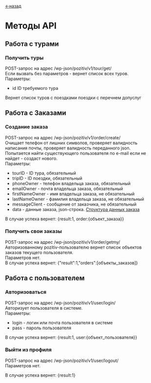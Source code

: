[<-назад](/README.md)


# Методы API

## Работа с турами

### Получить туры
POST-запрос на адрес /wp-json/pozitiv/v1/tour/get/  
Если вызвать без параметров - вернет список всех туров.  
Параметры:  
- id    ID требуемого тура  

Вернет список туров с поездками поездки с перечнем допуслуг


## Работа с Заказами 

### Создание заказа
POST-запрос на адрес /wp-json/pozitiv/v1/order/create/  
Очищает телефон от лишних символов, проверяет валидность написания почты, проверяет валидность переданного json.  
Попытается найти существующего пользователя по e-mail если не найдет - создаст нового.  
Параметры:
- tourID            - ID тура, обязательный
- tripID            - ID поездки, обязательный
- phoneOwner        - телефон владельца заказа, обязательный
- emailOwner        - почта владельца заказа, обязательный
- firstNameOwner    - имя владельца заказа, не обязательный
- lastNameOwner     - фамилия владельца заказа, не обязательный
- messageClient     - сообщение от заказчика, не обязательный
- data              - данные заказа, json-строка. [Структура данных заказа](api-structures.md#orderStructure)

В случае успеха вернет: {result:1, order:{объект_заказа}}


### Получить свои заказы
POST-запрос на адрес /wp-json/pozitiv/v1/order/getmy/  
Авторизованному pozitiv-пользователю вернет список объектов заказов текущего пользователя.  
Параметров нет.  
В случае успеха вернет: {"result":1,"orders":[объекты_заказов]}


## Работа с пользователем

### Авторизоваться
POST-запрос на адрес /wp-json/pozitiv/v1/user/login/  
Авторизует пользователя в системе.  
Параметры:  
- login     - логин или почта пользователя в системе
- pass      - пароль пользователя

В случае успеха вернет: {result:1, user:{объект_пользователя}}


### Выйти из профиля
POST-запрос на адрес /wp-json/pozitiv/v1/user/logout/  
Параметров нет.  

В случае успеха вернет: {result:1}